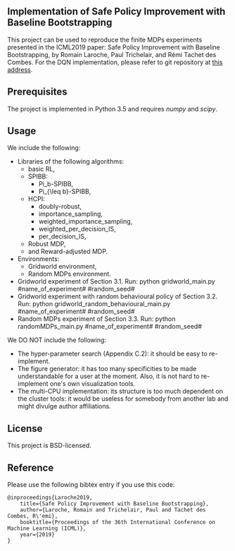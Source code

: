 ## Implementation of Safe Policy Improvement with Baseline Bootstrapping

This project can be used to reproduce the finite MDPs experiments presented in the ICML2019 paper: Safe Policy Improvement with Baseline Bootstrapping, by Romain Laroche, Paul Trichelair, and Rémi Tachet des Combes. For the DQN implementation, please refer to git repository at [this address](https://www.github.com).


## Prerequisites

The project is implemented in Python 3.5 and requires *numpy* and *scipy*.

## Usage

We include the following:
- Libraries of the following algorithms:
	* basic RL,
	* SPIBB:
		+ Pi_b-SPIBB,
		+ Pi_{\leq b}-SPIBB,
	* HCPI:
		+ doubly-robust,
		+ importance_sampling,
		+ weighted_importance_sampling,
        + weighted_per_decision_IS,
        + per_decision_IS,
    * Robust MDP,
    * and Reward-adjusted MDP.
- Environments:
	* Gridworld environment,
	* Random MDPs environment.
- Gridworld experiment of Section 3.1. Run:
		python gridworld_main.py #name_of_experiment# #random_seed#
- Gridworld experiment with random behavioural policy of Section 3.2. Run: 
		python gridworld_random_behavioural_main.py #name_of_experiment# #random_seed#
- Random MDPs experiment of Section 3.3. Run: 
		python randomMDPs_main.py #name_of_experiment# #random_seed#

We DO NOT include the following:
- The hyper-parameter search (Appendix C.2): it should be easy to re-implement.
- The figure generator: it has too many specificities to be made understandable for a user at the moment. Also, it is not hard to re-implement one's own visualization tools.
- The multi-CPU implementation: its structure is too much dependent on the cluster tools: it would be useless for somebody from another lab and might divulge author affiliations.


## License

This project is BSD-licensed.

## Reference

Please use the following bibtex entry if you use this code:

```
@inproceedings{Laroche2019,
    title={Safe Policy Improvement with Baseline Bootstrapping},
    author={Laroche, Romain and Trichelair, Paul and Tachet des Combes, R\'emi},
    booktitle={Proceedings of the 36th International Conference on Machine Learning (ICML)},
    year={2019}
}
```
